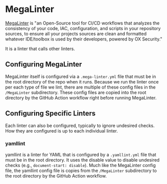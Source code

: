 # MegaLinter

[MegaLinter](https://megalinter.io/latest/) is "an Open-Source tool for CI/CD workflows that analyzes the consistency of your code, IAC, configuration, and scripts in your repository sources, to ensure all your projects sources are clean and formatted whatever IDE/toolbox is used by their developers, powered by OX Security."

It is a linter that calls other linters.

## Configuring MegaLinter

MegaLinter itself is configured via a `.mega-linter.yml` file that must be in the root directory of the repo when it runs.  Because we run the linter once per each type of file we lint, there are multiple of these config files in the `/MegaLinter` subdirectory.  These config files are copied into the root directory by the GitHub Action workflow right before running MegaLinter.

## Configuring Specific Linters

Each linter can also be configured, typically to ignore undesired checks.  How they are configured is up to each individual linter.

### yamllint

yamllint is a linter for YAML that is configured by a `.yamllint.yml` file that must be in the root directory.  It uses the disable value to disable undesired checks (e.g., `document-start: disable`).  Much like the MegaLinter config file, the yamllint config file is copies from the `/MegaLinter` subdirectory to the root directory by the GitHub Action workflow.